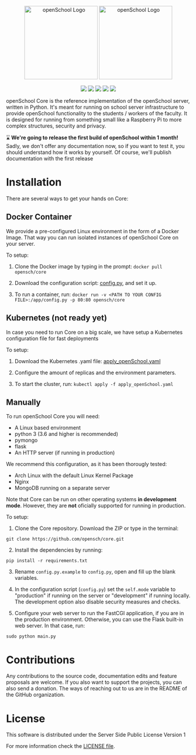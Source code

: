 <p align="center">
    <img src="https://openschool.cc/ghLogo/dark.png#gh-light-mode-only" alt="openSchool Logo" height="200px" width="auto" />
    <img src="https://openschool.cc/ghLogo/light.png#gh-dark-mode-only" alt="openSchool Logo" height="200px" width="auto" />
</p>

<p align="center">
  <img src="https://badgen.net/github/stars/opensch/core" />
  <img src="https://badgen.net/github/forks/opensch/core" />
  <img src="https://badgen.net/github/open-issues/opensch/core" />
  <img src="https://badgen.net/github/last-commit/opensch/core" />
  <img src="https://badgen.net/github/contributors/opensch/core" />
</p>

openSchool Core is the reference implementation of the openSchool server, written in Python. It's meant for running on school server infrastructure to provide openSchool functionality to the students / workers of the faculty. It is designed for running from something small like a Raspberry Pi to more complex structures, security and privacy.

:hourglass: **We're going to release the first build of openSchool within 1 month!** Sadly, we don't offer any documentation now, so if you want to test it, you should understand how it works by yourself. Of course, we'll publish documentation with the first release

# Installation
There are several ways to get your hands on Core:

## Docker Container
We provide a pre-configured Linux environment in the form of a Docker Image. That way you can run isolated instances of openSchool Core on your server.

To setup:
  1. Clone the Docker image by typing in the prompt: `docker pull opensch/core`
  
  2. Download the configuration script: [config.py](https://raw.githubusercontent.com/opensch/core/master/config.py.sample), and set it up.
  
  3. To run a container, run: `docker run -v <PATH TO YOUR CONFIG FILE>:/app/config.py -p 80:80 opensch/core`

## Kubernetes (not ready yet)
In case you need to run Core on a big scale, we have setup a Kubernetes configuration file for fast deployments

To setup:
  1. Download the Kubernetes .yaml file: [apply_openSchool.yaml](https://raw.githubusercontent.com/opensch/core/master/apply_openSchool.yaml)
  
  2. Configure the amount of replicas and the environment parameters.
  
  3. To start the cluster, run: `kubectl apply -f apply_openSchool.yaml`

## Manually
To run openSchool Core you will need:
  * A Linux based environment
  * python 3 (3.6 and higher is recommended)
  * pymongo
  * flask
  * An HTTP server (if running in production)

We recommend this configuration, as it has been thorougly tested:
  * Arch Linux with the default Linux Kernel Package
  * Nginx
  * MongoDB running on a separate server

Note that Core can be run on other operating systems **in development mode**. However, they are **not** oficially supported for running in production.

To setup:
  1. Clone the Core repository. Download the ZIP or type in the terminal:
```
git clone https://github.com/opensch/core.git
```
  
  2. Install the dependencies by running:
```
pip install -r requirements.txt
```
  
  3. Rename `config.py.example` to `config.py`, open and fill up the blank variables.
  
  4. In the configuration script (`config.py`) set the `self.mode` variable to "production" if running on the server or "development" if running locally. The development option also disable security measures and checks.
  
  5. Configure your web server to run the FastCGI application, if you are in the production environment. Otherwise, you can use the Flask built-in web server.
  In that case, run:
  ```
  sudo python main.py
  ```

# Contributions
Any contributions to the source code, documentation edits and feature proposals are welcome. If you also want to support the projects, you can also send a donation. The ways of reaching out to us are in the README of the GitHub organization.

# License
This software is distributed under the Server Side Public License Version 1

For more information check the [LICENSE file](https://github.com/opensch/core/blob/master/LICENSE).
